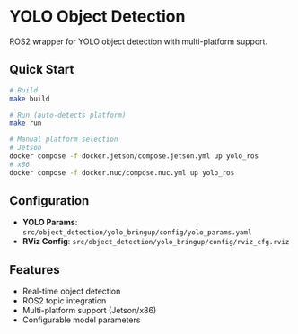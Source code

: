 # YOLO Object Detection

ROS2 wrapper for YOLO object detection with multi-platform support.

## Quick Start

```bash
# Build
make build

# Run (auto-detects platform)
make run

# Manual platform selection
# Jetson
docker compose -f docker.jetson/compose.jetson.yml up yolo_ros
# x86
docker compose -f docker.nuc/compose.nuc.yml up yolo_ros
```

## Configuration

- **YOLO Params**: `src/object_detection/yolo_bringup/config/yolo_params.yaml`
- **RViz Config**: `src/object_detection/yolo_bringup/config/rviz_cfg.rviz`

## Features

- Real-time object detection
- ROS2 topic integration
- Multi-platform support (Jetson/x86)
- Configurable model parameters
